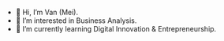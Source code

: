 - 👋 Hi, I’m Van (Mei).
- 👀 I’m interested in Business Analysis.
- 🌱 I’m currently learning Digital Innovation & Entrepreneurship.


<!---
meiho13/meiho13 is a ✨ special ✨ repository because its `README.md` (this file) appears on your GitHub profile.
You can click the Preview link to take a look at your changes.
--->
